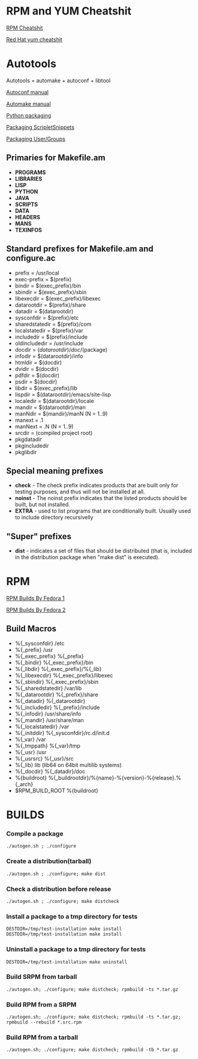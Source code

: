 # RPM and YUM Cheatshit

[RPM Cheatshit](http://www.tecmint.com/20-practical-examples-of-rpm-commands-in-linux/)

[Red Hat yum cheatshit](https://access.redhat.com/sites/default/files/attachments/rh_yum_cheatsheet_1214_jcs_print-1.pdf)

# Autotools
Autotools = automake + autoconf + libtool

[Autoconf manual](https://www.gnu.org/software/autoconf/manual/autoconf.html)

[Automake manual](https://www.gnu.org/software/automake/manual/automake.html)

[Python packaging](https://fedoraproject.org/wiki/Packaging:Python)

[Packaging ScripletSnippets](http://fedoraproject.org/wiki/Packaging:ScriptletSnippets)

[Packaging User/Groups](https://fedoraproject.org/wiki/Packaging:UsersAndGroups?rd=Packaging/UsersAndGroups)

## Primaries for Makefile.am

- **PROGRAMS**
- **LIBRARIES**
- **LISP**
- **PYTHON**
- **JAVA**
- **SCRIPTS**
- **DATA**
- **HEADERS**
- **MANS**
- **TEXINFOS**

## Standard prefixes for Makefile.am and configure.ac
- prefix          = /usr/local
- exec-prefix     = $(prefix)
- bindir          = $(exec_prefix)/bin
- sbindir         = $(exec_prefix)/sbin
- libexecdir      = $(exec_prefix)/libexec
- datarootdir     = $(prefix)/share
- datadir         = $(datarootdir)
- sysconfdir      = $(prefix)/etc
- sharedstatedir  = $(prefix)/com
- localstatedir   = $(prefix)/var
- includedir      = $(prefix)/include
- oldincludedir   = /usr/include
- docdir          = $(datarootdir)/doc/$(package)
- infodir         = $(datarootdir)/info
- htmldir         = $(docdir)
- dvidir          = $(docdir)
- pdfdir          = $(docdir)
- psdir           = $(docdir)
- libdir          = $(exec_prefix)/lib
- lispdir         = $(datarootdir)/emacs/site-lisp
- localedir       = $(datarootdir)/locale
- mandir          = $(datarootdir)/man
- manNdir         = $(mandir)/manN  (N = 1..9)
- manext          = .1
- manNext         = .N              (N = 1..9)
- srcdir          = (compiled project root)
- pkgdatadir
- pkgincludedir
- pkglibdir

## Special meaning prefixes
- **check** - The check prefix indicates products that are built only for testing purposes, and thus will not be installed at all.
- **noinst** - The noinst prefix indicates that the listed products should be built, but not installed.
- **EXTRA** - used to list programs that are conditionally built. Usually used to include directory recursivelly

## "Super" prefixes
- **dist** - indicates a set of files that should be distributed (that is, included in the distribution package when "make dist" is executed).


# RPM

[RPM Builds By Fedora 1](https://fedoraproject.org/wiki/How_to_create_an_RPM_package#.25files_section)

[RPM Builds By Fedora 2](http://fedoraproject.org/wiki/Packaging:Guidelines)

## Build Macros
- %{_sysconfdir}        /etc
- %{_prefix}            /usr
- %{_exec_prefix}       %{_prefix}
- %{_bindir}            %{_exec_prefix}/bin
- %{_libdir}            %{_exec_prefix}/%{_lib}
- %{_libexecdir}        %{_exec_prefix}/libexec
- %{_sbindir}           %{_exec_prefix}/sbin
- %{_sharedstatedir}    /var/lib
- %{_datarootdir}       %{_prefix}/share
- %{_datadir}           %{_datarootdir}
- %{_includedir}        %{_prefix}/include
- %{_infodir}           /usr/share/info
- %{_mandir}            /usr/share/man
- %{_localstatedir}     /var
- %{_initddir}          %{_sysconfdir}/rc.d/init.d
- %{_var}               /var
- %{_tmppath}           %{_var}/tmp
- %{_usr}               /usr
- %{_usrsrc}            %{_usr}/src
- %{_lib}               lib (lib64 on 64bit multilib systems)
- %{_docdir}            %{_datadir}/doc
- %{buildroot}          %{_buildrootdir}/%{name}-%{version}-%{release}.%{_arch}
- $RPM_BUILD_ROOT       %{buildroot}

# BUILDS
### Compile a package
```./autogen.sh ; ./configure```

### Create a distribution(tarball)
```./autogen.sh ; ./configure; make dist```

### Check a distribution before release
```./autogen.sh ; ./configure; make distcheck```

### Install a package to a tmp directory for tests
```
DESTDIR=/tmp/test-installation make install
DESTDIR=/tmp/test-installation make install
```

### Uninstall a package to a tmp directory for tests
```
DESTDIR=/tmp/test-installation make uninstall
```

### Build SRPM from tarball
```./autogen.sh; ./configure; make distcheck; rpmbuild -ts *.tar.gz```

### Build RPM from a SRPM
```./autogen.sh; ./configure; make distcheck; rpmbuild -ts *.tar.gz; rpmbuild --rebuild *.src.rpm```

### Build RPM from a tarball
```./autogen.sh; ./configure; make distcheck; rpmbuild -tb *.tar.gz```

